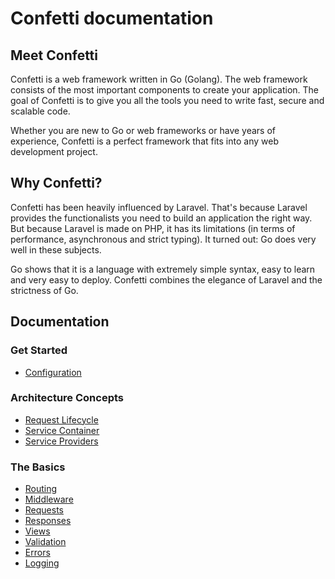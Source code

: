 # Confetti documentation

## Meet Confetti

Confetti is a web framework written in Go (Golang). The web framework consists of the most important components to create your
 application. The goal of Confetti is to give you all the tools you need to write fast, secure and scalable code.

Whether you are new to Go or web frameworks or have years of experience, Confetti is a perfect framework that fits into any web development project.

## Why Confetti?

Confetti has been heavily influenced by Laravel. That's because Laravel provides the functionalists you need to build an application the right way. But because Laravel is made on PHP, it has its limitations (in terms of performance, asynchronous and strict typing). It turned out: Go does very well in these subjects.

Go shows that it is a language with extremely simple syntax, easy to learn and very easy to deploy. Confetti combines
the elegance of Laravel and the strictness of Go.

## Documentation

### Get Started
- [Configuration](configuration.md)

### Architecture Concepts
- [Request Lifecycle](lifecycle.md)
- [Service Container](container.md)
- [Service Providers](providers.md)

### The Basics
- [Routing](routing.md)
- [Middleware](middleware.md)
- [Requests](requests.md)
- [Responses](responses.md)
- [Views](views.md)
- [Validation](validation.md)
- [Errors](errors.md)
- [Logging](logging.md)
